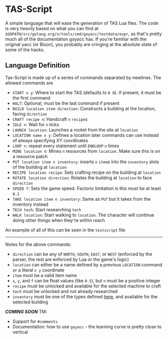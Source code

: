 # TAS-Script

A simple language that will ease the generation of TAS Lua files. The code is very heavily based on what you can find at `$GOPATH/src/golang.org/x/tools/cmd/goyacc/testdata/expr`, as that's pretty much all of the documentation goyacc has. If you're familiar with the original yacc (or Bison), you probably are cringing at the absolute state of some of the hacks.

## Language Definition

Tas-Script is made up of a series of commands separated by newlines. The allowed commands are

* `START x y`:
    Where to start the TAS (defaults to `0 0`). If present, it must be the first command
* `HALT`:
    Optional, must be the last command if present
* `BUILD location item direction`:
    Constructs a building at the location, facing `direction`
* `CRAFT recipe n`:
    Handcraft `n` `recipe`s
* `IDLE n`:
    Wait for `n` ticks
* `LAUNCH location`:
    Launches a rocket from the silo at `location`
* `LOCATION name x y`:
    Defines a location later commands can use instead of always specifying XY coordinates
* `LOOP n`:
    repeat every statement until `ENDLOOP` `n` times
* `MINE location n`:
    Mines `n` resources from `location`. Make sure this is on a resource patch
* `PUT location item n inventory`:
    inserts `n` `item`s into the `inventory` slots of the building at `location` 
* `RECIPE location recipe`:
    Sets crafting recipe on the building at `location`
* `ROTATE location direction`:
    Rotates the building at `location` to face `direction`
* `SPEED f`:
    Sets the game speed. Factorio limitation is this must be at least `0.1`
* `TAKE location item n inventory`:
    Same as `PUT` but it takes from the inventory instead
* `TECH tech`:
    Start researching `tech`
* `WALK location`:
    Start walking to `location`. The character will continue doing other things when they're within reach

An example of all of this can be seen in the `testscript` file
___

Notes for the above commands:
- `direction` can be any of `NORTH`, `SOUTH`, `EAST`, or `WEST` (enforced by the parser, the rest are enforced by Lua or the game's logic)
- `location` can either be a name defined by a previous `LOCATION` command or a literal `x y` coordinate
- `item` must be a valid item name
- `x`, `y`, and `f` can be float values (like `0.5`), but `n` must be a positive integer
- `recipe` must be unlocked and available for the selected machine to craft
- `tech` must be unlocked and not already researched
- `inventory` must be one of the types defined [here](https://lua-api.factorio.com/1.1.77/defines.html#defines.inventory), and available for the selected building


***COMING SOON*** TM:

- Support for `#comments`
- Documentation: how to use `goyacc` - the learning curve is pretty close to vertical
